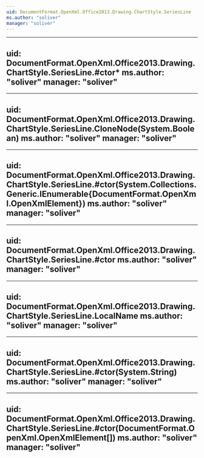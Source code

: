 ```yaml
---
uid: DocumentFormat.OpenXml.Office2013.Drawing.ChartStyle.SeriesLine
ms.author: "soliver"
manager: "soliver"
---
```


---
uid: DocumentFormat.OpenXml.Office2013.Drawing.ChartStyle.SeriesLine.#ctor*
ms.author: "soliver"
manager: "soliver"
---

---
uid: DocumentFormat.OpenXml.Office2013.Drawing.ChartStyle.SeriesLine.CloneNode(System.Boolean)
ms.author: "soliver"
manager: "soliver"
---

---
uid: DocumentFormat.OpenXml.Office2013.Drawing.ChartStyle.SeriesLine.#ctor(System.Collections.Generic.IEnumerable{DocumentFormat.OpenXml.OpenXmlElement})
ms.author: "soliver"
manager: "soliver"
---

---
uid: DocumentFormat.OpenXml.Office2013.Drawing.ChartStyle.SeriesLine.#ctor
ms.author: "soliver"
manager: "soliver"
---

---
uid: DocumentFormat.OpenXml.Office2013.Drawing.ChartStyle.SeriesLine.LocalName
ms.author: "soliver"
manager: "soliver"
---

---
uid: DocumentFormat.OpenXml.Office2013.Drawing.ChartStyle.SeriesLine.#ctor(System.String)
ms.author: "soliver"
manager: "soliver"
---

---
uid: DocumentFormat.OpenXml.Office2013.Drawing.ChartStyle.SeriesLine.#ctor(DocumentFormat.OpenXml.OpenXmlElement[])
ms.author: "soliver"
manager: "soliver"
---
